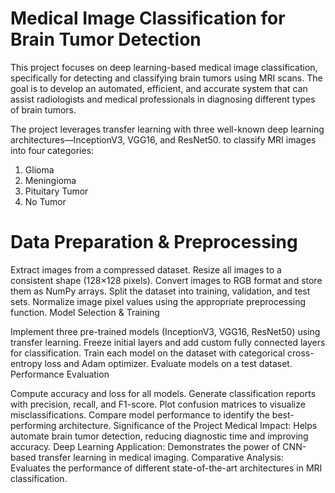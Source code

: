 # Medical Image Classification for Brain Tumor Detection
This project focuses on deep learning-based medical image classification, specifically for detecting and classifying brain tumors using MRI scans. The goal is to develop an automated, efficient, and accurate system that can assist radiologists and medical professionals in diagnosing different types of brain tumors.

The project leverages transfer learning with three well-known deep learning architectures—InceptionV3, VGG16, and ResNet50.
to classify MRI images into four categories:

1. Glioma
2. Meningioma
3. Pituitary Tumor
4. No Tumor

# Data Preparation & Preprocessing

Extract images from a compressed dataset.
Resize all images to a consistent shape (128×128 pixels).
Convert images to RGB format and store them as NumPy arrays.
Split the dataset into training, validation, and test sets.
Normalize image pixel values using the appropriate preprocessing function.
Model Selection & Training

Implement three pre-trained models (InceptionV3, VGG16, ResNet50) using transfer learning.
Freeze initial layers and add custom fully connected layers for classification.
Train each model on the dataset with categorical cross-entropy loss and Adam optimizer.
Evaluate models on a test dataset.
Performance Evaluation

Compute accuracy and loss for all models.
Generate classification reports with precision, recall, and F1-score.
Plot confusion matrices to visualize misclassifications.
Compare model performance to identify the best-performing architecture.
Significance of the Project
Medical Impact: Helps automate brain tumor detection, reducing diagnostic time and improving accuracy.
Deep Learning Application: Demonstrates the power of CNN-based transfer learning in medical imaging.
Comparative Analysis: Evaluates the performance of different state-of-the-art architectures in MRI classification.
